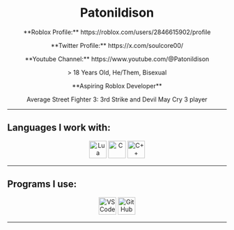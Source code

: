 <h1 align="center">Patonildison</h1>

<p align="center">
  **Roblox Profile:** https://roblox.com/users/2846615902/profile
</p>
<p align="center">
  **Twitter Profile:** https://x.com/soulcore00/
</p>
<p align="center">
  **Youtube Channel:** https://www.youtube.com/@Patonildison
</p>

<p align="center">
  > 18 Years Old, He/Them, Bisexual
</p>

<p align="center">
  **Aspiring Roblox Developer**
</p>

<p align="center">
  Average Street Fighter 3: 3rd Strike and Devil May Cry 3 player
</p>

---

## Languages I work with:

<div align="center">
  <img src="https://cdn.jsdelivr.net/gh/devicons/devicon/icons/lua/lua-original.svg" width="40" alt="Lua"/>
  <img src="https://cdn.jsdelivr.net/gh/devicons/devicon/icons/c/c-original.svg" width="40" alt="C"/>
  <img src="https://cdn.jsdelivr.net/gh/devicons/devicon/icons/cplusplus/cplusplus-original.svg" width="40" alt="C++"/>
</div>

---

## Programs I use:

<div align="center">
  <img src="https://cdn.jsdelivr.net/gh/devicons/devicon/icons/vscode/vscode-original.svg" width="40" alt="VS Code"/>
  <img src="https://cdn.jsdelivr.net/gh/devicons/devicon/icons/github/github-original.svg" width="40" alt="GitHub"/>
</div>

---

<p align="center">
  
</p>
